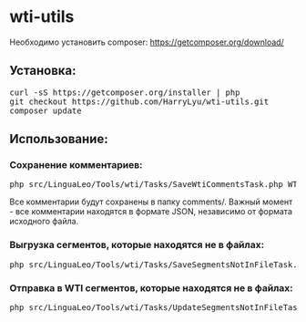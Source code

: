 wti-utils
=========

Необходимо установить composer: https://getcomposer.org/download/

## Установка:
<pre>
curl -sS https://getcomposer.org/installer | php
git checkout https://github.com/HarryLyu/wti-utils.git
composer update
</pre>

## Использование:

### Сохранение комментариев:
<pre>
php src/LinguaLeo/Tools/wti/Tasks/SaveWtiCommentsTask.php WTI_API_KEY
</pre>
Все комментарии будут сохранены в папку comments/.
Важный момент - все комментарии находятся в формате JSON, независимо от формата исходного файла.

### Выгрузка сегментов, которые находятся не в файлах:
<pre>
php src/LinguaLeo/Tools/wti/Tasks/SaveSegmentsNotInFileTask.php WTI_API_KEY
</pre>

### Отправка в WTI сегментов, которые находятся не в файлах:
<pre>
php src/LinguaLeo/Tools/wti/Tasks/UpdateSegmentsNotInFileTask.php  WTI_API_KEY
</pre>